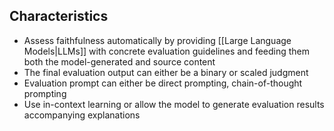 ## Characteristics

- Assess faithfulness automatically by providing [[Large Language Models|LLMs]] with concrete evaluation guidelines and feeding them both the model-generated and source content
- The final evaluation output can either be a binary or scaled judgment
- Evaluation prompt can either be direct prompting, chain-of-thought prompting
- Use in-context learning or allow the model to generate evaluation results accompanying explanations
